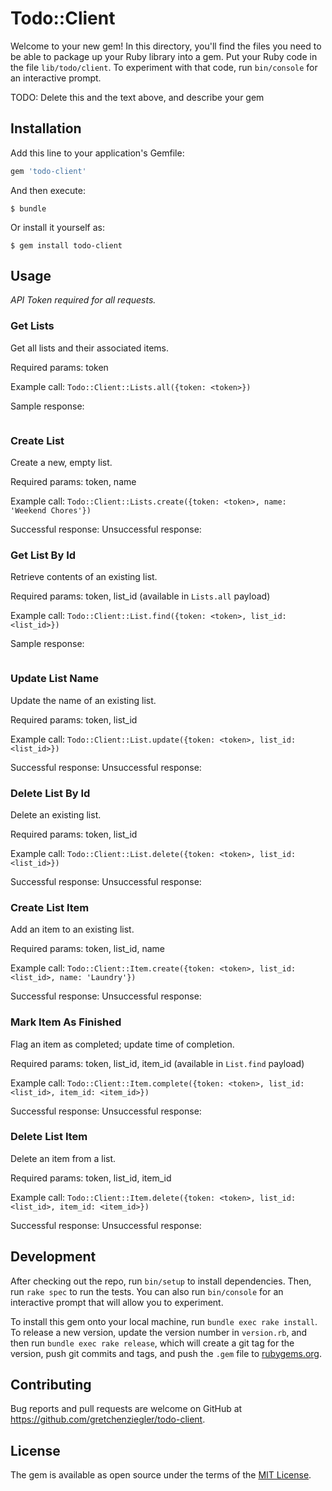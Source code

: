 # Todo::Client

Welcome to your new gem! In this directory, you'll find the files you need to be able to package up your Ruby library into a gem. Put your Ruby code in the file `lib/todo/client`. To experiment with that code, run `bin/console` for an interactive prompt.

TODO: Delete this and the text above, and describe your gem

## Installation

Add this line to your application's Gemfile:

```ruby
gem 'todo-client'
```

And then execute:

    $ bundle

Or install it yourself as:

    $ gem install todo-client

## Usage

*API Token required for all requests.*

### Get Lists
Get all lists and their associated items.

Required params: token

Example call:
`Todo::Client::Lists.all({token: <token>})`

Sample response:
```
```

### Create List
Create a new, empty list.

Required params: token, name

Example call:
`Todo::Client::Lists.create({token: <token>, name: 'Weekend Chores'})`

Successful response:
Unsuccessful response:

### Get List By Id
Retrieve contents of an existing list.

Required params: token, list_id (available in `Lists.all` payload)

Example call:
`Todo::Client::List.find({token: <token>, list_id: <list_id>})`

Sample response:
```
```

### Update List Name
Update the name of an existing list.

Required params: token, list_id

Example call:
`Todo::Client::List.update({token: <token>, list_id: <list_id>})`

Successful response:
Unsuccessful response:

### Delete List By Id
Delete an existing list.

Required params: token, list_id

Example call:
`Todo::Client::List.delete({token: <token>, list_id: <list_id>})`

Successful response:
Unsuccessful response:

### Create List Item
Add an item to an existing list.

Required params: token, list_id, name

Example call:
`Todo::Client::Item.create({token: <token>, list_id: <list_id>, name: 'Laundry'})`

Successful response:
Unsuccessful response:

### Mark Item As Finished
Flag an item as completed; update time of completion.

Required params: token, list_id, item_id (available in `List.find` payload)

Example call:
`Todo::Client::Item.complete({token: <token>, list_id: <list_id>, item_id: <item_id>})`

Successful response:
Unsuccessful response:

### Delete List Item
Delete an item from a list.

Required params: token, list_id, item_id

Example call:
`Todo::Client::Item.delete({token: <token>, list_id: <list_id>, item_id: <item_id>})`

Successful response:
Unsuccessful response:

## Development

After checking out the repo, run `bin/setup` to install dependencies. Then, run `rake spec` to run the tests. You can also run `bin/console` for an interactive prompt that will allow you to experiment.

To install this gem onto your local machine, run `bundle exec rake install`. To release a new version, update the version number in `version.rb`, and then run `bundle exec rake release`, which will create a git tag for the version, push git commits and tags, and push the `.gem` file to [rubygems.org](https://rubygems.org).

## Contributing

Bug reports and pull requests are welcome on GitHub at https://github.com/gretchenziegler/todo-client.

## License

The gem is available as open source under the terms of the [MIT License](https://opensource.org/licenses/MIT).
